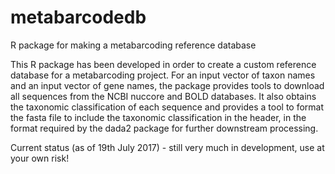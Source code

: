 # metabarcodedb
R package for making a metabarcoding reference database 

This R package has been developed in order to create a custom reference database for a metabarcoding project.
For an input vector of taxon names and an input vector of gene names, the package provides tools to 
download all sequences from the NCBI nuccore and BOLD databases. 
It also obtains the taxonomic classification of each sequence and provides a tool to format the fasta file
to include the taxonomic classification in the header, in the format required by the dada2 package for further
downstream processing. 

Current status (as of 19th July 2017) - still very much in development, use at your own risk!
